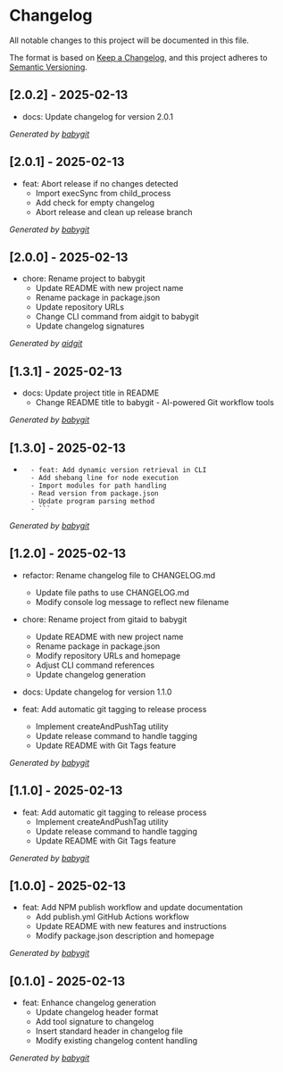# Changelog

All notable changes to this project will be documented in this file.

The format is based on [Keep a Changelog](https://keepachangelog.com/en/1.0.0/),
and this project adheres to [Semantic Versioning](https://semver.org/spec/v2.0.0.html).

## [2.0.2] - 2025-02-13

- docs: Update changelog for version 2.0.1

_Generated by [babygit](https://github.com/dibenkobit/babygit)_

## [2.0.1] - 2025-02-13

- feat: Abort release if no changes detected
    - Import execSync from child_process
    - Add check for empty changelog
    - Abort release and clean up release branch

_Generated by [babygit](https://github.com/dibenkobit/babygit)_

## [2.0.0] - 2025-02-13

- chore: Rename project to babygit
    - Update README with new project name
    - Rename package in package.json
    - Update repository URLs
    - Change CLI command from aidgit to babygit
    - Update changelog signatures

_Generated by [aidgit](https://github.com/dibenkobit/aidgit)_

## [1.3.1] - 2025-02-13

- docs: Update project title in README
    - Change README title to babygit - AI-powered Git workflow tools

_Generated by [babygit](https://github.com/dibenkobit/babygit)_

## [1.3.0] - 2025-02-13

- ```
    - feat: Add dynamic version retrieval in CLI
    - Add shebang line for node execution
    - Import modules for path handling
    - Read version from package.json
    - Update program parsing method
    - ```

_Generated by [babygit](https://github.com/dibenkobit/babygit)_

## [1.2.0] - 2025-02-13

- refactor: Rename changelog file to CHANGELOG.md
    - Update file paths to use CHANGELOG.md
    - Modify console log message to reflect new filename

- chore: Rename project from gitaid to babygit
    - Update README with new project name
    - Rename package in package.json
    - Modify repository URLs and homepage
    - Adjust CLI command references
    - Update changelog generation

- docs: Update changelog for version 1.1.0

- feat: Add automatic git tagging to release process
    - Implement createAndPushTag utility
    - Update release command to handle tagging
    - Update README with Git Tags feature

_Generated by [babygit](https://github.com/dibenkobit/babygit)_

## [1.1.0] - 2025-02-13

- feat: Add automatic git tagging to release process
    - Implement createAndPushTag utility
    - Update release command to handle tagging
    - Update README with Git Tags feature

_Generated by [babygit](https://github.com/dibenkobit/babygit)_

## [1.0.0] - 2025-02-13

- feat: Add NPM publish workflow and update documentation
    - Add publish.yml GitHub Actions workflow
    - Update README with new features and instructions
    - Modify package.json description and homepage

_Generated by [babygit](https://github.com/dibenkobit/babygit)_

## [0.1.0] - 2025-02-13

- feat: Enhance changelog generation
    - Update changelog header format
    - Add tool signature to changelog
    - Insert standard header in changelog file
    - Modify existing changelog content handling

_Generated by [babygit](https://github.com/dibenkobit/babygit)_
